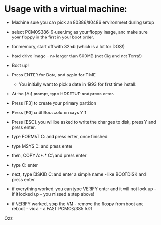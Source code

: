 # Usage with a virtual machine:

* Machine sure you can pick an 80386/80486 environment during setup
* select PCMOS386-9-user.img as your floppy image, and make sure your floppy in the first in your boot order.
* for memory, start off with 32mb (which is a lot for DOS!)
* hard drive image - no larger than 500MB (not Gig and not Terra!)
* Boot up!

* Press ENTER for Date, and again for TIME
   * You initially want to pick a date in 1993 for first time install:
* At the [A:\] prompt, type HDSETUP and press enter.
* Press [F3] to create your primary partition

* Press [F6] until Boot column says Y 1
* Press [ESC], you will be asked to write the changes to disk, press Y and press enter.

* type FORMAT C: and press enter, once finished
* type MSYS C: and press enter

* then, COPY A:\*.* C:\ and press enter
* type C: enter
* next, type DISKID C: and enter a simple name - like BOOTDISK and press enter

* if everything worked, you can type VERIFY enter and it will not lock up - if it locked up - you missed a step above!
* if VERIFY worked, stop the VM - remove the floopy from boot and reboot - viola - a FAST PCMOS/385 5.01

Ozz
